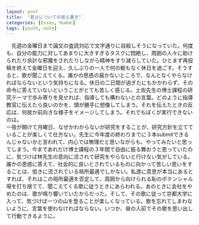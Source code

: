 ```yaml
---
layout: post
title:  "若さについての覚え書き"
categories: [Essey, Human]
tags: [youth, note]
---
```


　先週の金曜日まで論文の査読対応で文字通りに自殺しそうになっていた。何度も、自分の能力に対してあまりに大きすぎるタスクに悶絶し、周囲の人々に助けられたり余計な邪魔をされたりしながら精神をすり減らしていた。ひとまず再投稿を終えて金曜日を迎え、久しぶりの一人で何の軛もなく休日を過ごす。そうすると、歌が聞こえてくる。誰かの思惑の届かないところで、なんとなくやらなければならないという気持ちになる。休日の二日間が過ぎたにもかかわらず、その命令に答えていないということがとても苦しく感じる。土佐先生の博士課程の研究テーマで歩み寄りを見せれば、指導しても構わないとの言葉。どのように指導教官に伝えたら良いのかを、頭が勝手に想像してしまう。それを伝えたときの反応は、何故か前向きな様子をイメージしてしまう。それでもぼくが実行できないのは。  
 一夜が開けて月曜日、なぜかわからないが研究をすることが、研究方針を立てていることが楽しくて仕方ない。先生に今年度の終わりまでに３本submitできるんじゃないかと言われて、内心では無理だと思いながらも、やってみたいと思ってしまう。今まであれだけ博士課程の３年間で自由に振る舞おうと思っていたのに、気づけば林先生の意向に流されて研究をやらないと行けない気がしている。  
 誰かの思惑に答えて、社会的に良いとされているものに向かって苦しい思いをすることは、低きに流されている局所最適でしかない。私達に意思が本当にあるとすれば、それはこの局所最適を否定して、周囲から向けられる恥のポテンシャル場を打ち捨てて、聞こえてくる歌に従うときにあらわれる。あのときに会社をやめたのは、歌が鳴り響いていたからだった。そして、その歌に従って京都大学に入って、気づけば一つの山を登ることが楽しくなっている。歌を忘れてしまわないように、言葉を使わなければならない。いつか、昼の人前でその歌を思い出して行動できるように。
